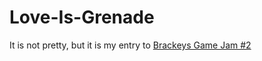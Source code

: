 # Love-Is-Grenade

It is not pretty, but it is my entry to [Brackeys Game Jam #2](https://itch.io/jam/brackeys-2)
